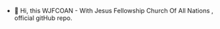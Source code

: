 - 👋 Hi, this WJFCOAN - With Jesus Fellowship Church Of All Nations , official gitHub repo.

<!---
WJFCOAN-GITHUB/WJFCOAN-GITHUB is a ✨ special ✨ repository because its `README.md` (this file) appears on your GitHub profile.
You can click the Preview link to take a look at your changes.
--->
